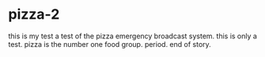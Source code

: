 # pizza-2
this is my test
a test of the pizza emergency broadcast system.
this is only a test.
pizza is the number one food group.
period. end of story.
